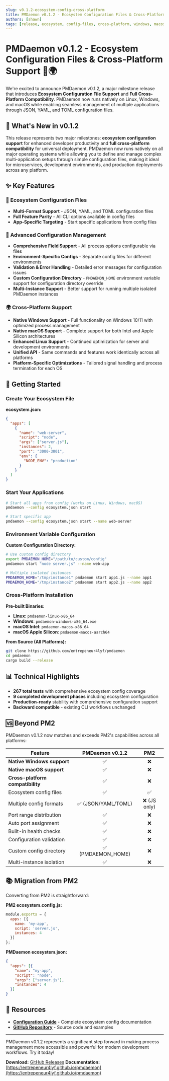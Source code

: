 ```yaml
---
slug: v0.1.2-ecosystem-config-cross-platform
title: PMDaemon v0.1.2 - Ecosystem Configuration Files & Cross-Platform Support
authors: [shawn]
tags: [release, ecosystem, config-files, cross-platform, windows, macos, linux]
---
```


# PMDaemon v0.1.2 - Ecosystem Configuration Files & Cross-Platform Support 🚀🌍

We're excited to announce PMDaemon v0.1.2, a major milestone release that introduces **Ecosystem Configuration File Support** and **Full Cross-Platform Compatibility**. PMDaemon now runs natively on Linux, Windows, and macOS while enabling seamless management of multiple applications through JSON, YAML, and TOML configuration files.

<!-- truncate -->

## 🎉 What's New in v0.1.2

This release represents two major milestones: **ecosystem configuration support** for enhanced developer productivity and **full cross-platform compatibility** for universal deployment. PMDaemon now runs natively on all major operating systems while allowing you to define and manage complex multi-application setups through simple configuration files, making it ideal for microservices, development environments, and production deployments across any platform.

## ✨ Key Features

### 📁 Ecosystem Configuration Files
- **Multi-Format Support** - JSON, YAML, and TOML configuration files
- **Full Feature Parity** - All CLI options available in config files
- **App-Specific Targeting** - Start specific applications from config files

### 🎯 Advanced Configuration Management
- **Comprehensive Field Support** - All process options configurable via files
- **Environment-Specific Configs** - Separate config files for different environments
- **Validation & Error Handling** - Detailed error messages for configuration issues
- **Custom Configuration Directory** - `PMDAEMON_HOME` environment variable support for configuration directory override
- **Multi-Instance Support** - Better support for running multiple isolated PMDaemon instances

### 🌍 Cross-Platform Support
- **Native Windows Support** - Full functionality on Windows 10/11 with optimized process management
- **Native macOS Support** - Complete support for both Intel and Apple Silicon architectures
- **Enhanced Linux Support** - Continued optimization for server and development environments
- **Unified API** - Same commands and features work identically across all platforms
- **Platform-Specific Optimizations** - Tailored signal handling and process termination for each OS

## 🚀 Getting Started

### Create Your Ecosystem File

**ecosystem.json:**
```json
{
  "apps": [
    {
      "name": "web-server",
      "script": "node",
      "args": ["server.js"],
      "instances": 2,
      "port": "3000-3001",
      "env": {
        "NODE_ENV": "production"
      }
    }
  ]
}
```

### Start Your Applications
```bash
# Start all apps from config (works on Linux, Windows, macOS)
pmdaemon --config ecosystem.json start

# Start specific app
pmdaemon --config ecosystem.json start --name web-server
```

### Environment Variable Configuration

**Custom Configuration Directory:**
```bash
# Use custom config directory
export PMDAEMON_HOME="/path/to/custom/config"
pmdaemon start "node server.js" --name web-app

# Multiple isolated instances
PMDAEMON_HOME="/tmp/instance1" pmdaemon start app1.js --name app1
PMDAEMON_HOME="/tmp/instance2" pmdaemon start app2.js --name app2
```

### Cross-Platform Installation

**Pre-built Binaries:**
- **Linux**: `pmdaemon-linux-x86_64`
- **Windows**: `pmdaemon-windows-x86_64.exe`
- **macOS Intel**: `pmdaemon-macos-x86_64`
- **macOS Apple Silicon**: `pmdaemon-macos-aarch64`

**From Source (All Platforms):**
```bash
git clone https://github.com/entrepeneur4lyf/pmdaemon
cd pmdaemon
cargo build --release
```

## 📊 Technical Highlights

- **267 total tests** with comprehensive ecosystem config coverage
- **9 completed development phases** including ecosystem configuration
- **Production-ready** stability with comprehensive configuration support
- **Backward compatible** - existing CLI workflows unchanged

## 🆚 Beyond PM2

PMDaemon v0.1.2 now matches and exceeds PM2's capabilities across all platforms:

| Feature                 | PMDaemon v0.1.2 | PM2 |
|-------------------------|:---------------:|:---:|
| **Native Windows support** | ✅          | ❌  |
| **Native macOS support**   | ✅          | ❌  |
| **Cross-platform compatibility** | ✅    | ❌  |
| Ecosystem config files | ✅              | ✅  |
| Multiple config formats| ✅ (JSON/YAML/TOML) | ❌ (JS only) |
| Port range distribution | ✅              | ❌  |
| Auto port assignment   | ✅              | ❌  |
| Built-in health checks | ✅              | ❌  |
| Configuration validation| ✅              | ❌  |
| Custom config directory | ✅ (PMDAEMON_HOME)  | ❌  |
| Multi-instance isolation| ✅              | ❌  |

## 📚 Migration from PM2

Converting from PM2 is straightforward:

**PM2 ecosystem.config.js:**
```javascript
module.exports = {
  apps: [{
    name: 'my-app',
    script: 'server.js',
    instances: 4
  }]
};
```

**PMDaemon ecosystem.json:**
```json
{
  "apps": [{
    "name": "my-app",
    "script": "node",
    "args": ["server.js"],
    "instances": 4
  }]
}
```

## 🔗 Resources

- **[Configuration Guide](/docs/configuration/ecosystem-files)** - Complete ecosystem config documentation
- **[GitHub Repository](https://github.com/entrepeneur4lyf/pmdaemon)** - Source code and examples

---

PMDaemon v0.1.2 represents a significant step forward in making process management more accessible and powerful for modern development workflows. Try it today!

**Download:** [GitHub Releases](https://github.com/entrepeneur4lyf/pmdaemon/releases)
**Documentation:** [https://entrepeneur4lyf.github.io/pmdaemon](https://entrepeneur4lyf.github.io/pmdaemon)
